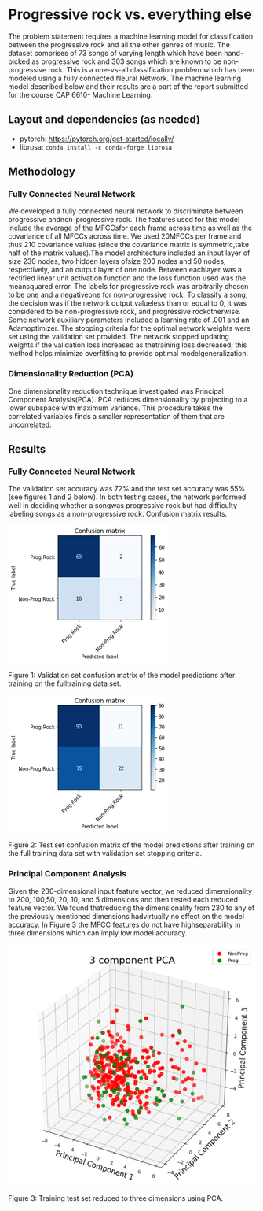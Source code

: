 # Progressive rock vs. everything else
The problem statement requires a machine learning model for classification between the progressive rock and all the other genres of music. The dataset comprises of 73 songs of varying length which have been hand-picked as progressive rock and 303 songs which are known to be non-progressive rock. This is a one-vs-all classification problem which has been modeled using a fully connected Neural Network. The machine learning model described below and their results are a part of the report submitted for the course CAP 6610- Machine Learning. 

## Layout and dependencies (as needed)

- pytorch: https://pytorch.org/get-started/locally/
- librosa: `conda install -c conda-forge librosa`

## Methodology

### Fully Connected Neural Network
We developed a fully connected neural network to discriminate between progressive andnon-progressive rock.  The features used for this model include the average of the MFCCsfor each frame across time as well as the covariance of all MFCCs across time.  We used 20MFCCs per frame and thus 210 covariance values (since the covariance matrix is symmetric,take half of the matrix values).The model architecture included an input layer of size 230 nodes, two hidden layers ofsize 200 nodes and 50 nodes, respectively, and an output layer of one node.  Between eachlayer was a rectified linear unit activation function and the loss function used was the meansquared error.  The labels for progressive rock was arbitrarily chosen to be one and a negativeone for non-progressive rock.  To classify a song, the decision was if the network output valueless than or equal to 0, it was considered to be non-progressive rock, and progressive rockotherwise.  Some network auxiliary parameters included a learning rate of .001 and an Adamoptimizer.  The stopping criteria for the optimal network weights were set using the validation set provided.  The network stopped updating weights if the validation loss increased as thetraining  loss  decreased;  this  method  helps  minimize  overfitting  to  provide  optimal  modelgeneralization.

### Dimensionality Reduction (PCA)
One dimensionality reduction technique investigated was Principal Component Analysis(PCA). PCA reduces dimensionality by projecting to a lower subspace with maximum variance.  This procedure takes the correlated variables finds a smaller representation of them that are uncorrelated.

## Results

### Fully Connected Neural Network
The validation set accuracy was 72% and the test set accuracy was 55% (see figures 1 and 2 below).  In both testing cases, the network performed well in deciding whether a songwas progressive rock but had difficulty labeling songs as a non-progressive rock. Confusion matrix results.

![](/FCNN-confusionMatrix.png)

Figure 1:  Validation set confusion matrix of the model predictions after training on the fulltraining data set.

![](/FCNN-confusionMatrixTest.png)

Figure 2: Test set confusion matrix of the model predictions after training on the full training data set with validation set stopping criteria. 

### Principal Component Analysis
Given the 230-dimensional input feature vector, we reduced dimensionality to 200, 100,50,  20,  10,  and 5 dimensions and then tested each reduced feature vector.  We found thatreducing  the  dimensionality  from  230  to  any  of  the  previously  mentioned  dimensions  hadvirtually no effect on the model accuracy.  In Figure 3 the MFCC features do not have highseparability in three dimensions which can imply low model accuracy.

![](/FCNNtrainSetPCA3dim.png)

Figure 3:  Training test set reduced to three dimensions using PCA.
